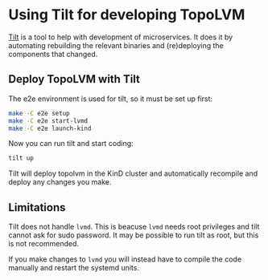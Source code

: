 # Using Tilt for developing TopoLVM

[Tilt](https://tilt.dev/) is a tool to help with development of microservices.
It does it by automating rebuilding the relevant binaries and (re)deploying the components that changed.

## Deploy TopoLVM with Tilt

The e2e environment is used for tilt, so it must be set up first:

```bash
make -C e2e setup
make -C e2e start-lvmd
make -C e2e launch-kind
```

Now you can run tilt and start coding:

```bash
tilt up
```

Tilt will deploy topolvm in the KinD cluster and automatically recompile and deploy any changes you make.

## Limitations

Tilt does not handle `lvmd`.
This is beacuse `lvmd` needs root privileges and tilt cannot ask for sudo password.
It may be possible to run tilt as root, but this is not recommended.

If you make changes to `lvmd` you will instead have to compile the code manually and restart the systemd units.
